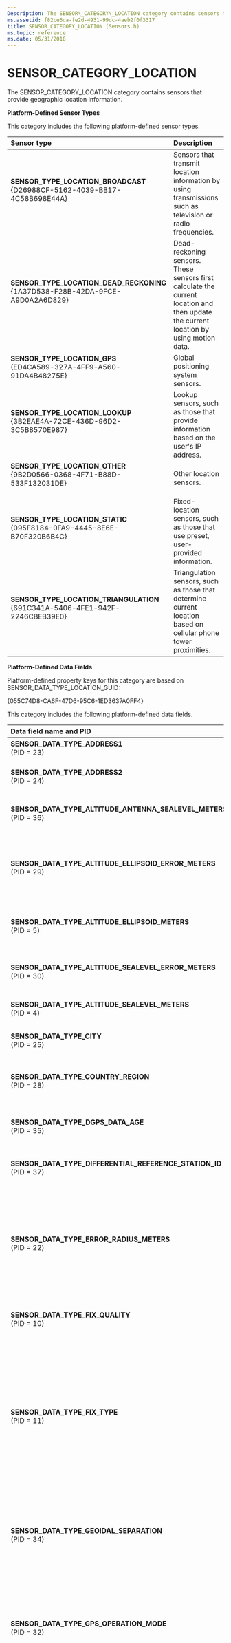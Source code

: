 ```yaml
---
Description: The SENSOR\_CATEGORY\_LOCATION category contains sensors that provide geographic location information.
ms.assetid: f82ce6da-fe2d-4931-99dc-4aeb2f0f3317
title: SENSOR_CATEGORY_LOCATION (Sensors.h)
ms.topic: reference
ms.date: 05/31/2018
---
```


# SENSOR\_CATEGORY\_LOCATION

The SENSOR\_CATEGORY\_LOCATION category contains sensors that provide geographic location information.

**Platform-Defined Sensor Types**

This category includes the following platform-defined sensor types.



| Sensor type                                                                                                                                                                                                                                                                                                                     | Description                                                                                                                                      |
|:--------------------------------------------------------------------------------------------------------------------------------------------------------------------------------------------------------------------------------------------------------------------------------------------------------------------------------|:-------------------------------------------------------------------------------------------------------------------------------------------------|
| <span id="SENSOR_TYPE_LOCATION_BROADCAST"></span><span id="sensor_type_location_broadcast"></span><dl> <dt>**SENSOR\_TYPE\_LOCATION\_BROADCAST**</dt> <dt>{D26988CF-5162-4039-BB17-4C58B698E44A}</dt> </dl>                  | Sensors that transmit location information by using transmissions such as television or radio frequencies. <br/>                           |
| <span id="SENSOR_TYPE_LOCATION_DEAD_RECKONING"></span><span id="sensor_type_location_dead_reckoning"></span><dl> <dt>**SENSOR\_TYPE\_LOCATION\_DEAD\_RECKONING**</dt> <dt> {1A37D538-F28B-42DA-9FCE-A9D0A2A6D829}</dt> </dl> | Dead-reckoning sensors. These sensors first calculate the current location and then update the current location by using motion data.<br/> |
| <span id="SENSOR_TYPE_LOCATION_GPS"></span><span id="sensor_type_location_gps"></span><dl> <dt>**SENSOR\_TYPE\_LOCATION\_GPS**</dt> <dt>{ED4CA589-327A-4FF9-A560-91DA4B48275E}</dt> </dl>                                    | Global positioning system sensors.<br/>                                                                                                    |
| <span id="SENSOR_TYPE_LOCATION_LOOKUP"></span><span id="sensor_type_location_lookup"></span><dl> <dt>**SENSOR\_TYPE\_LOCATION\_LOOKUP**</dt> <dt>{3B2EAE4A-72CE-436D-96D2-3C5B8570E987}</dt> </dl>                           | Lookup sensors, such as those that provide information based on the user's IP address.<br/>                                                |
| <span id="SENSOR_TYPE_LOCATION_OTHER"></span><span id="sensor_type_location_other"></span><dl> <dt>**SENSOR\_TYPE\_LOCATION\_OTHER**</dt> <dt>{9B2D0566-0368-4F71-B88D-533F132031DE}</dt> </dl>                              | Other location sensors.<br/>                                                                                                               |
| <span id="SENSOR_TYPE_LOCATION_STATIC"></span><span id="sensor_type_location_static"></span><dl> <dt>**SENSOR\_TYPE\_LOCATION\_STATIC**</dt> <dt>{095F8184-0FA9-4445-8E6E-B70F320B6B4C}</dt> </dl>                           | Fixed-location sensors, such as those that use preset, user-provided information.<br/>                                                     |
| <span id="SENSOR_TYPE_LOCATION_TRIANGULATION"></span><span id="sensor_type_location_triangulation"></span><dl> <dt>**SENSOR\_TYPE\_LOCATION\_TRIANGULATION**</dt> <dt>{691C341A-5406-4FE1-942F-2246CBEB39E0}</dt> </dl>      | Triangulation sensors, such as those that determine current location based on cellular phone tower proximities.<br/>                       |



**Platform-Defined Data Fields**

Platform-defined property keys for this category are based on SENSOR\_DATA\_TYPE\_LOCATION\_GUID:

{055C74D8-CA6F-47D6-95C6-1ED3637A0FF4}

This category includes the following platform-defined data fields.



| Data field name and PID                                                                                                                                                                                                                                                                                                                                                | Description                                                                                                                                                                                                                                                                                                                                                                                                                                                                                                          |
|:-----------------------------------------------------------------------------------------------------------------------------------------------------------------------------------------------------------------------------------------------------------------------------------------------------------------------------------------------------------------------|:---------------------------------------------------------------------------------------------------------------------------------------------------------------------------------------------------------------------------------------------------------------------------------------------------------------------------------------------------------------------------------------------------------------------------------------------------------------------------------------------------------------------|
| <span id="SENSOR_DATA_TYPE_ADDRESS1"></span><span id="sensor_data_type_address1"></span><dl> <dt>**SENSOR\_DATA\_TYPE\_ADDRESS1**</dt> <dt> (PID = 23) </dt> </dl>                                                                                                  | **VT\_LPWSTR**<br/> Street address, first line.<br/>                                                                                                                                                                                                                                                                                                                                                                                                                                                     |
| <span id="SENSOR_DATA_TYPE_ADDRESS2"></span><span id="sensor_data_type_address2"></span><dl> <dt>**SENSOR\_DATA\_TYPE\_ADDRESS2**</dt> <dt> (PID = 24) </dt> </dl>                                                                                                  | **VT\_LPWSTR**<br/> Street address, second line.<br/>                                                                                                                                                                                                                                                                                                                                                                                                                                                    |
| <span id="SENSOR_DATA_TYPE_ALTITUDE_ANTENNA_SEALEVEL_METERS"></span><span id="sensor_data_type_altitude_antenna_sealevel_meters"></span><dl> <dt>**SENSOR\_DATA\_TYPE\_ALTITUDE\_ANTENNA\_SEALEVEL\_METERS**</dt> <dt> (PID = 36) </dt> </dl>                       | **VT\_R8**<br/> Altitude of the antenna, referenced to sea level, in meters.<br/>                                                                                                                                                                                                                                                                                                                                                                                                                        |
| <span id="SENSOR_DATA_TYPE_ALTITUDE_ELLIPSOID_ERROR_METERS"></span><span id="sensor_data_type_altitude_ellipsoid_error_meters"></span><dl> <dt>**SENSOR\_DATA\_TYPE\_ALTITUDE\_ELLIPSOID\_ERROR\_METERS**</dt> <dt>(PID = 29) </dt> </dl>                           | **VT\_R8**<br/> Altitude error referenced to the World Geodetic System (WGS 84) reference ellipsoid, in meters.<br/>                                                                                                                                                                                                                                                                                                                                                                                     |
| <span id="SENSOR_DATA_TYPE_ALTITUDE_ELLIPSOID_METERS"></span><span id="sensor_data_type_altitude_ellipsoid_meters"></span><dl> <dt>**SENSOR\_DATA\_TYPE\_ALTITUDE\_ELLIPSOID\_METERS**</dt> <dt> (PID = 5) </dt> </dl>                                              | **VT\_R8**<br/> Altitude referenced to the World Geodetic System (WGS 84) reference ellipsoid, in meters.<br/>                                                                                                                                                                                                                                                                                                                                                                                           |
| <span id="SENSOR_DATA_TYPE_ALTITUDE_SEALEVEL_ERROR_METERS"></span><span id="sensor_data_type_altitude_sealevel_error_meters"></span><dl> <dt>**SENSOR\_DATA\_TYPE\_ALTITUDE\_SEALEVEL\_ERROR\_METERS**</dt> <dt> (PID = 30) </dt> </dl>                             | **VT\_R8**<br/> Altitude error referenced to sea level, in meters.<br/>                                                                                                                                                                                                                                                                                                                                                                                                                                  |
| <span id="SENSOR_DATA_TYPE_ALTITUDE_SEALEVEL_METERS"></span><span id="sensor_data_type_altitude_sealevel_meters"></span><dl> <dt>**SENSOR\_DATA\_TYPE\_ALTITUDE\_SEALEVEL\_METERS**</dt> <dt> (PID = 4) </dt> </dl>                                                 | **VT\_R8**<br/> Altitude referenced to sea level, in meters.<br/>                                                                                                                                                                                                                                                                                                                                                                                                                                        |
| <span id="SENSOR_DATA_TYPE_CITY"></span><span id="sensor_data_type_city"></span><dl> <dt>**SENSOR\_DATA\_TYPE\_CITY**</dt> <dt>(PID = 25) </dt> </dl>                                                                                                               | **VT\_LPWSTR**<br/> City.<br/>                                                                                                                                                                                                                                                                                                                                                                                                                                                                           |
| <span id="SENSOR_DATA_TYPE_COUNTRY_REGION"></span><span id="sensor_data_type_country_region"></span><dl> <dt>**SENSOR\_DATA\_TYPE\_COUNTRY\_REGION**</dt> <dt> (PID = 28) </dt> </dl>                                                                               | **VT\_LPWSTR**<br/> Country or region, represented as an ISO 3166 1-alpha-2 country/region code.<br/>                                                                                                                                                                                                                                                                                                                                                                                                    |
| <span id="SENSOR_DATA_TYPE_DGPS_DATA_AGE"></span><span id="sensor_data_type_dgps_data_age"></span><dl> <dt>**SENSOR\_DATA\_TYPE\_DGPS\_DATA\_AGE**</dt> <dt>(PID = 35) </dt> </dl>                                                                                  | **VT\_R8**<br/> Age of differential GPS data, in seconds.<br/>                                                                                                                                                                                                                                                                                                                                                                                                                                           |
| <span id="SENSOR_DATA_TYPE_DIFFERENTIAL_REFERENCE_STATION_ID"></span><span id="sensor_data_type_differential_reference_station_id"></span><dl> <dt>**SENSOR\_DATA\_TYPE\_DIFFERENTIAL\_REFERENCE\_STATION\_ID**</dt> <dt> (PID = 37) </dt> </dl>                    | **VT\_I4**<br/> ID of the differential reference station. The range is 0000 to 1023.<br/>                                                                                                                                                                                                                                                                                                                                                                                                                |
| <span id="SENSOR_DATA_TYPE_ERROR_RADIUS_METERS"></span><span id="sensor_data_type_error_radius_meters"></span><dl> <dt>**SENSOR\_DATA\_TYPE\_ERROR\_RADIUS\_METERS**</dt> <dt>(PID = 22) </dt> </dl>                                                                | **VT\_R8**<br/> Accuracy of latitude and longitude values, in meters. A value of zero means that the accuracy level is not known. The Location API gives priority to sensors that provide a non-zero value for this field. <br/>                                                                                                                                                                                                                                                                         |
| <span id="SENSOR_DATA_TYPE_FIX_QUALITY"></span><span id="sensor_data_type_fix_quality"></span><dl> <dt>**SENSOR\_DATA\_TYPE\_FIX\_QUALITY**</dt> <dt>(PID = 10) </dt> </dl>                                                                                         | **VT\_I4**<br/> Fix quality<br/> 0 = no fix<br/> 1 = GPS<br/> 2 = DGPS <br/>                                                                                                                                                                                                                                                                                                                                                                                                           |
| <span id="SENSOR_DATA_TYPE_FIX_TYPE"></span><span id="sensor_data_type_fix_type"></span><dl> <dt>**SENSOR\_DATA\_TYPE\_FIX\_TYPE**</dt> <dt>(PID = 11) </dt> </dl>                                                                                                  | **VT\_I4**<br/> Fix type<br/> 0 = no fix<br/> 1 = GPS SPS Mode, fix valid<br/> 2 = DGPS SPS Mode, fix valid<br/> 3 = GPS PPS Mode, fix valid <br/> 4 = Real Time Kinematic <br/> 5 = Float RTK <br/> 6 = Estimated (dead reckoned)<br/> 7 = Manual Input Mode <br/> 8 = Simulator Mode <br/>                                                                                                                                                       |
| <span id="SENSOR_DATA_TYPE_GEOIDAL_SEPARATION"></span><span id="sensor_data_type_geoidal_separation"></span><dl> <dt>**SENSOR\_DATA\_TYPE\_GEOIDAL\_SEPARATION**</dt> <dt> (PID = 34) </dt> </dl>                                                                   | **VT\_R8**<br/> The difference between the WGS-84 ellipsoid and mean sea level. Values less than zero indicate that mean sea level is below the reference ellipsoid.<br/>                                                                                                                                                                                                                                                                                                                                |
| <span id="SENSOR_DATA_TYPE_GPS_OPERATION_MODE"></span><span id="sensor_data_type_gps_operation_mode"></span><dl> <dt>**SENSOR\_DATA\_TYPE\_GPS\_OPERATION\_MODE**</dt> <dt>(PID = 32) </dt> </dl>                                                                   | **VT\_I4**<br/> Operation mode.<br/> 0 = Manual. The GPS sensor is set to operate in 2-D or 3-D mode. <br/> 1 = Automatic. The GPS sensor can automatically switch between 2-D and 3-D modes. <br/>                                                                                                                                                                                                                                                                                          |
| <span id="SENSOR_DATA_TYPE_GPS_SELECTION_MODE"></span><span id="sensor_data_type_gps_selection_mode"></span><dl> <dt>**SENSOR\_DATA\_TYPE\_GPS\_SELECTION\_MODE**</dt> <dt>(PID = 31) </dt> </dl>                                                                   | **VT\_I4**<br/> Selection mode. <br/> 0 = Autonomous.<br/> 1 = DGPS.<br/> 2 = Estimated (dead reckoned).<br/> 3 = Manual input.<br/> 4 = Simulator. <br/> 5 = Data not valid. <br/>                                                                                                                                                                                                                                                                                  |
| <span id="SENSOR_DATA_TYPE_GPS_STATUS"></span><span id="sensor_data_type_gps_status"></span><dl> <dt>**SENSOR\_DATA\_TYPE\_GPS\_STATUS**</dt> <dt> (PID = 33) </dt> </dl>                                                                                           | **VT\_I4**<br/> Current data status.<br/> 1 = Data is valid. <br/> 2 = Data is not valid.<br/>                                                                                                                                                                                                                                                                                                                                                                                               |
| <span id="SENSOR_DATA_TYPE_HORIZONAL_DILUTION_OF_PRECISION"></span><span id="sensor_data_type_horizonal_dilution_of_precision"></span><dl> <dt>**SENSOR\_DATA\_TYPE\_HORIZONAL\_DILUTION\_OF\_PRECISION**</dt> <dt>(PID = 13) </dt> </dl>                           | **VT\_R8**<br/> Horizontal dilution of precision.<br/>                                                                                                                                                                                                                                                                                                                                                                                                                                                   |
| <span id="SENSOR_DATA_TYPE_LATITUDE_DEGREES"></span><span id="sensor_data_type_latitude_degrees"></span><dl> <dt>**SENSOR\_DATA\_TYPE\_LATITUDE\_DEGREES**</dt> <dt> (PID = 2) </dt> </dl>                                                                          | **VT\_R8**<br/> Degrees latitude. North is positive.<br/>                                                                                                                                                                                                                                                                                                                                                                                                                                                |
| <span id="SENSOR_DATA_TYPE_LONGITUDE_DEGREES"></span><span id="sensor_data_type_longitude_degrees"></span><dl> <dt>**SENSOR\_DATA\_TYPE\_LONGITUDE\_DEGREES**</dt> <dt> (PID = 3) </dt> </dl>                                                                       | **VT\_R8**<br/> Degrees longitude. East is positive.<br/>                                                                                                                                                                                                                                                                                                                                                                                                                                                |
| <span id="SENSOR_DATA_TYPE_MAGNETIC_HEADING_DEGREES"></span><span id="sensor_data_type_magnetic_heading_degrees"></span><dl> <dt>**SENSOR\_DATA\_TYPE\_MAGNETIC\_HEADING\_DEGREES**</dt> <dt> (PID = 8) </dt> </dl>                                                 | **VT\_R8**<br/> Heading, in relation to magnetic north, in degrees.<br/>                                                                                                                                                                                                                                                                                                                                                                                                                                 |
| <span id="SENSOR_DATA_TYPE_MAGNETIC_VARIATION"></span><span id="sensor_data_type_magnetic_variation"></span><dl> <dt>**SENSOR\_DATA\_TYPE\_MAGNETIC\_VARIATION**</dt> <dt>(PID = 9) </dt> </dl>                                                                     | **VT\_R8**<br/> Magnetic variation. East is positive.<br/>                                                                                                                                                                                                                                                                                                                                                                                                                                               |
| <span id="SENSOR_DATA_TYPE_NMEA_SENTENCE"></span><span id="sensor_data_type_nmea_sentence"></span><dl> <dt>**SENSOR\_DATA\_TYPE\_NMEA\_SENTENCE**</dt> <dt> (PID = 38) </dt> </dl>                                                                                  | **VT\_LPWSTR**<br/> The current NMEA sentence string.<br/>                                                                                                                                                                                                                                                                                                                                                                                                                                               |
| <span id="SENSOR_DATA_TYPE_POSITION_DILUTION_OF_PRECISION"></span><span id="sensor_data_type_position_dilution_of_precision"></span><dl> <dt>**SENSOR\_DATA\_TYPE\_POSITION\_DILUTION\_OF\_PRECISION**</dt> <dt>(PID = 12) </dt> </dl>                              | **VT\_R8**<br/> Position dilution of precision.<br/>                                                                                                                                                                                                                                                                                                                                                                                                                                                     |
| <span id="SENSOR_DATA_TYPE_POSTALCODE"></span><span id="sensor_data_type_postalcode"></span><dl> <dt>**SENSOR\_DATA\_TYPE\_POSTALCODE**</dt> <dt> (PID = 27) </dt> </dl>                                                                                            | **VT\_LPWSTR**<br/> Postal code.<br/>                                                                                                                                                                                                                                                                                                                                                                                                                                                                    |
| <span id="SENSOR_DATA_TYPE_SATELLITES_IN_VIEW"></span><span id="sensor_data_type_satellites_in_view"></span><dl> <dt>**SENSOR\_DATA\_TYPE\_SATELLITES\_IN\_VIEW**</dt> <dt> (PID = 17) </dt> </dl>                                                                  | **VT\_I4**<br/> Number of satellites in view.<br/>                                                                                                                                                                                                                                                                                                                                                                                                                                                       |
| <span id="SENSOR_DATA_TYPE_SATELLITES_IN_VIEW_AZIMUTH"></span><span id="sensor_data_type_satellites_in_view_azimuth"></span><dl> <dt>**SENSOR\_DATA\_TYPE\_SATELLITES\_IN\_VIEW\_AZIMUTH**</dt> <dt>(PID = 20) </dt> </dl>                                          | **VT\_VECTOR\|VT\_UI1**<br/> Counted array that contains the azimuth of each satellite in view.<br/> Data for vector types is always serialized as **VT\_UI1** (an array of unsigned, 1-byte characters). This data field actually contains each value as an IEEE 8-byte real value (**VT\_ R8**). Use -1 as a placeholder for empty values. <br/> For information about working with arrays, see [Retrieving Vector Types](retrieving-vector-types.md).<br/>                               |
| <span id="SENSOR_DATA_TYPE_SATELLITES_IN_VIEW_ELEVATION"></span><span id="sensor_data_type_satellites_in_view_elevation"></span><dl> <dt>**SENSOR\_DATA\_TYPE\_SATELLITES\_IN\_VIEW\_ELEVATION**</dt> <dt>(PID = 19) </dt> </dl>                                    | **VT\_VECTOR\|VT\_UI1**<br/> Counted array that contains the elevation of each satellite in view.<br/> Data for vector types is always serialized as **VT\_UI1** (an array of unsigned, 1-byte characters). This data field actually contains each value as an IEEE 8-byte real value (**VT\_R8**). Use -91 as a placeholder for empty values.<br/> For information about working with arrays, see [Retrieving Vector Types](retrieving-vector-types.md).<br/>                              |
| <span id="SENSOR_DATA_TYPE_SATELLITES_IN_VIEW_ID"></span><span id="sensor_data_type_satellites_in_view_id"></span><dl> <dt>**SENSOR\_DATA\_TYPE\_SATELLITES\_IN\_VIEW\_ID**</dt> <dt> (PID = 39) </dt> </dl>                                                        | **VT\_VECTOR\|VT\_UI1**<br/> Counted array that contains the ID of each satellite in view.<br/> Data for vector types is always serialized as **VT\_UI1** (an array of unsigned, 1-byte characters). This data field actually contains each value as a 4-byte unsigned integer (**VT\_UI4**).<br/> For information about working with arrays, see [Retrieving Vector Types](retrieving-vector-types.md).<br/>                                                                               |
| <span id="SENSOR_DATA_TYPE_SATELLITES_IN_VIEW_PRNS"></span><span id="sensor_data_type_satellites_in_view_prns"></span><dl> <dt>**SENSOR\_DATA\_TYPE\_SATELLITES\_IN\_VIEW\_PRNS**</dt> <dt> (PID = 18) </dt> </dl>                                                  | **VT\_VECTOR\|VT\_UI1**<br/> Counted array that contains pseudorandom noise codes for satellites in view.<br/> Data for vector types is always serialized as **VT\_UI1** (an array of unsigned, 1-byte characters). This data field actually contains each value as a 4-byte unsigned integer (**VT\_UI4**). Use zero (0) as a placeholder for empty values.<br/> For information about working with arrays, see [Retrieving Vector Types](retrieving-vector-types.md).<br/>                |
| <span id="SENSOR_DATA_TYPE_SATELLITES_IN_VIEW_STN_RATIO"></span><span id="sensor_data_type_satellites_in_view_stn_ratio"></span><dl> <dt>**SENSOR\_DATA\_TYPE\_SATELLITES\_IN\_VIEW\_STN\_RATIO**</dt> <dt> (PID = 21) </dt> </dl>                                  | **VT\_VECTOR\|VT\_UI1**<br/> Counted array that contains the signal-to-noise ratio for satellites in view.<br/> Data for vector types is always serialized as **VT\_UI1** (an array of unsigned, 1-byte characters). This data field actually contains each value as an IEEE 8-byte real value (**VT\_R8**). Use zero (0) as a placeholder for empty values.<br/> For information about working with arrays, see [Retrieving Vector Types](retrieving-vector-types.md).<br/>                |
| <span id="SENSOR_DATA_TYPE_SATELLITES_USED_COUNT"></span><span id="sensor_data_type_satellites_used_count"></span><dl> <dt>**SENSOR\_DATA\_TYPE\_SATELLITES\_USED\_COUNT**</dt> <dt>(PID = 15) </dt> </dl>                                                          | **VT\_I4**<br/> Number of satellites that are used in a solution.<br/>                                                                                                                                                                                                                                                                                                                                                                                                                                   |
| <span id="SENSOR_DATA_TYPE_SATELLITES_USED_PRNS"></span><span id="sensor_data_type_satellites_used_prns"></span><dl> <dt>**SENSOR\_DATA\_TYPE\_SATELLITES\_USED\_PRNS**</dt> <dt> (PID = 16) </dt> </dl>                                                            | **VT\_VECTOR\|VT\_UI1**<br/> Counted array that contains pseudorandom noise codes for satellites that are used in a solution.<br/> Data for vector types is always serialized as **VT\_UI1** (an array of unsigned, 1-byte characters). This data field must contain each value as a 4-byte unsigned integer (**VT\_UI4**). Use zero (0) as a placeholder for empty values.<br/> For information about working with arrays, see [Retrieving Vector Types](retrieving-vector-types.md).<br/> |
| <span id="SENSOR_DATA_TYPE_SATELLITES_USED_PRNS_AND_CONSTELLATIONS"></span><span id="sensor_data_type_satellites_used_prns_and_constellations"></span><dl> <dt>**SENSOR\_DATA\_TYPE\_SATELLITES\_USED\_PRNS\_AND\_CONSTELLATIONS**</dt> <dt> (PID = 41) </dt> </dl> | **VT\_VECTOR\|VT\_UI2**<br/> Counted array that contains pseudorandom noise codes for satellites that are used in a solution.<br/> Data for vector types is always serialized as **VT\_UI2** (an array of unsigned, 2-byte characters). This data field must contain each value as a 4-byte unsigned integer (**VT\_UI4**). Use zero (0) as a placeholder for empty values.<br/> For information about working with arrays, see [Retrieving Vector Types](retrieving-vector-types.md).<br/> |
| <span id="SENSOR_DATA_TYPE_SPEED_KNOTS"></span><span id="sensor_data_type_speed_knots"></span><dl> <dt>**SENSOR\_DATA\_TYPE\_SPEED\_KNOTS**</dt> <dt>(PID = 6) </dt> </dl>                                                                                          | **VT\_R8**<br/> Speed, in knots.<br/>                                                                                                                                                                                                                                                                                                                                                                                                                                                                    |
| <span id="SENSOR_DATA_TYPE_STATE_PROVINCE"></span><span id="sensor_data_type_state_province"></span><dl> <dt>**SENSOR\_DATA\_TYPE\_STATE\_PROVINCE**</dt> <dt>(PID = 26) </dt> </dl>                                                                                | **VT\_LPWSTR**<br/> State/province.<br/>                                                                                                                                                                                                                                                                                                                                                                                                                                                                 |
| <span id="SENSOR_DATA_TYPE_TRUE_HEADING_DEGREES"></span><span id="sensor_data_type_true_heading_degrees"></span><dl> <dt>**SENSOR\_DATA\_TYPE\_TRUE\_HEADING\_DEGREES**</dt> <dt> (PID = 7) </dt> </dl>                                                             | **VT\_R8**<br/> Heading, in relation to true north, in degrees.<br/>                                                                                                                                                                                                                                                                                                                                                                                                                                     |
| <span id="SENSOR_DATA_TYPE_VERTICAL_DILUTION_OF_PRECISION"></span><span id="sensor_data_type_vertical_dilution_of_precision"></span><dl> <dt>**SENSOR\_DATA\_TYPE\_VERTICAL\_DILUTION\_OF\_PRECISION**</dt> <dt> (PID = 14) </dt> </dl>                             | **VT\_R8**<br/> Vertical dilution of precision.<br/>                                                                                                                                                                                                                                                                                                                                                                                                                                                     |



## Requirements



|                                     |                                                                                      |
|-------------------------------------|--------------------------------------------------------------------------------------|
| Minimum supported client<br/> | Windows 7 \[desktop apps only\]<br/>                                           |
| Minimum supported server<br/> | None supported<br/>                                                            |
| Header<br/>                   | <dl> <dt>Sensors.h</dt> </dl> |



 

 




